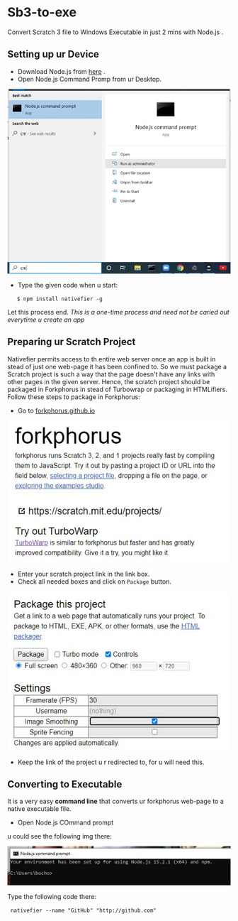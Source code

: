 # Sb3-to-exe
Convert Scratch 3 file to Windows Executable in just 2 mins with Node.js .


## Setting up ur Device

- Download Node.js from [here](https://nodejs.org/en/download/current/) .
- Open Node.js Command Promp from ur Desktop.

![nodecmd](https://github.com/SparkScratch-P/sb3-to-exe/blob/main/nodejs%20cmd.jpg?raw=true)

- Type the given code when u start:

```
   $ npm install nativefier -g   
  ```
  Let this process end. *This is a one-time process and need not be caried out everytime u create an app*
  
## Preparing ur Scratch Project
  
  Nativefier permits access to th entire web server once an app is built in stead of just one web-page it has been confined to. So we must package a Scratch project is such a way that the page doesn't have any links with other pages in the given server. Hence, the scratch project should be packaged in Forkphorus in stead of Turbowrap or packaging in HTMLifiers.
  Follow these steps to package in Forkphorus:
  
- Go to [forkphorus.github.io](forkphorus.github.io)

![forkphorus](https://github.com/SparkScratch-P/sb3-to-exe/blob/main/fork.jpg?raw=true)

- Enter your scratch project link in the link box.
- Check all needed boxes and click on `Package` button.

![pack](https://github.com/SparkScratch-P/sb3-to-exe/blob/main/pack.jpg?raw=true)

- Keep the link of the project u r redirected to, for u will need this.

## Converting to Executable

It is a very easy **command line** that converts ur forkphorus web-page to a native executable file.

- Open Node.js COmmand prompt

u could see the following img there:

![cmdprompt](https://github.com/SparkScratch-P/sb3-to-exe/blob/main/cmdline.jpg?raw=true)

Type the following code there:

```
 nativefier --name "GitHub" "http://github.com"
 ```



